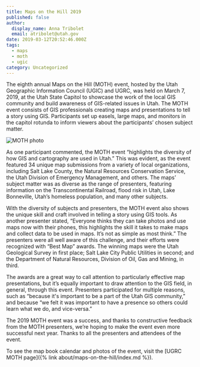 ```yaml
---
title: Maps on the Hill 2019
published: false
author:
  display_name: Anna Tribolet
  email: atribolet@utah.gov
date: 2019-03-12T20:52:46.000Z
tags:
  - maps
  - moth
  - ugic
category: Uncategorized
---
```


The eighth annual Maps on the Hill (MOTH) event, hosted by the Utah Geographic Information Council (UGIC) and UGRC, was held on March 7, 2019, at the Utah State Capitol to showcase the work of the local GIS community and build awareness of GIS-related issues in Utah. The MOTH event consists of GIS professionals creating maps and presentations to tell a story using GIS. Participants set up easels, large maps, and monitors in the capitol rotunda to inform viewers about the participants’ chosen subject matter.

![MOTH photo](deleted)

As one participant commented, the MOTH event “highlights the diversity of how GIS and cartography are used in Utah.” This was evident, as the event featured 34 unique map submissions from a variety of local organizations, including Salt Lake County, the Natural Resources Conservation Service, the Utah Division of Emergency Management, and others. The maps’ subject matter was as diverse as the range of presenters, featuring information on the Transcontinental Railroad, flood risk in Utah, Lake Bonneville, Utah’s homeless population, and many other subjects.

With the diversity of subjects and presenters, the MOTH event also shows the unique skill and craft involved in telling a story using GIS tools. As another presenter stated, “Everyone thinks they can take photos and use maps now with their phones, this highlights the skill it takes to make maps and collect data to be used in maps. It’s not as simple as most think.” The presenters were all well aware of this challenge, and their efforts were recognized with “Best Map” awards. The winning maps were the Utah Geological Survey in first place; Salt Lake City Public Utilities in second; and the Department of Natural Resources, Division of Oil, Gas and Mining, in third.

The awards are a great way to call attention to particularly effective map presentations, but it’s equally important to draw attention to the GIS field, in general, through this event. Presenters participated for multiple reasons, such as “because it's important to be a part of the Utah GIS community,” and because “we felt it was important to have a presence so others could learn what we do, and vice-versa.”

The 2019 MOTH event was a success, and thanks to constructive feedback from the MOTH presenters, we’re hoping to make the event even more successful next year. Thanks to all the presenters and attendees of the event.

To see the map book calendar and photos of the event, visit the [UGRC MOTH page]({% link about/maps-on-the-hill/index.md %}).
